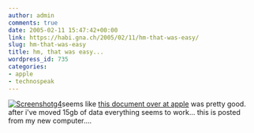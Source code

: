 ```yaml
---
author: admin
comments: true
date: 2005-02-11 15:47:42+00:00
link: https://habi.gna.ch/2005/02/11/hm-that-was-easy/
slug: hm-that-was-easy
title: hm, that was easy...
wordpress_id: 735
categories:
- apple
- technospeak
---
```



[![Screenshotg4](https://habi.gna.ch/blog/images/screenshotg4-tm.jpg)](https://habi.gna.ch/blog/images/screenshotg4.jpg)seems like [this document over at apple](http://docs.info.apple.com/article.html?artnum=106941#2b) was pretty good. after i've moved 15gb of data everything seems to work... this is posted from my new computer....

